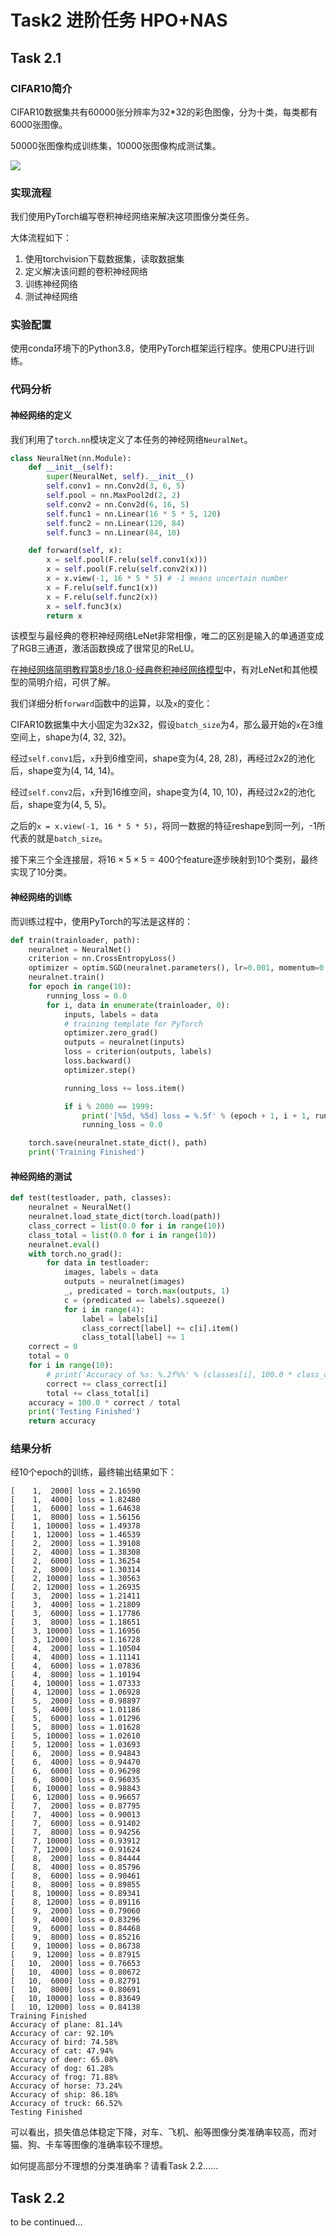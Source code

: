 # Task2 进阶任务 HPO+NAS

## Task 2.1

### CIFAR10简介

CIFAR10数据集共有60000张分辨率为32*32的彩色图像，分为十类，每类都有6000张图像。

50000张图像构成训练集，10000张图像构成测试集。

![](./Images/1.png)

### 实现流程

我们使用PyTorch编写卷积神经网络来解决这项图像分类任务。

大体流程如下：

1. 使用torchvision下载数据集，读取数据集
2. 定义解决该问题的卷积神经网络
3. 训练神经网络
4. 测试神经网络

### 实验配置

使用conda环境下的Python3.8，使用PyTorch框架运行程序。使用CPU进行训练。

### 代码分析

#### 神经网络的定义

我们利用了`torch.nn`模块定义了本任务的神经网络`NeuralNet`。

```python
class NeuralNet(nn.Module):
    def __init__(self):
        super(NeuralNet, self).__init__()
        self.conv1 = nn.Conv2d(3, 6, 5)
        self.pool = nn.MaxPool2d(2, 2)
        self.conv2 = nn.Conv2d(6, 16, 5)
        self.func1 = nn.Linear(16 * 5 * 5, 120)
        self.func2 = nn.Linear(120, 84)
        self.func3 = nn.Linear(84, 10)

    def forward(self, x):
        x = self.pool(F.relu(self.conv1(x)))
        x = self.pool(F.relu(self.conv2(x)))
        x = x.view(-1, 16 * 5 * 5) # -1 means uncertain number
        x = F.relu(self.func1(x))
        x = F.relu(self.func2(x))
        x = self.func3(x)
        return x
```

该模型与最经典的卷积神经网络LeNet非常相像，唯二的区别是输入的单通道变成了RGB三通道，激活函数换成了很常见的ReLU。

在[神经网络简明教程第8步/18.0-经典卷积神经网络模型](https://github.com/microsoft/ai-edu/blob/master/A-基础教程/A2-神经网络基本原理/第8步%20-%20卷积神经网络/18.0-经典卷积神经网络模型.md#1801-lenet-1998)中，有对LeNet和其他模型的简明介绍，可供了解。

我们详细分析`forward`函数中的运算，以及`x`的变化：

CIFAR10数据集中大小固定为32x32，假设`batch_size`为4，那么最开始的`x`在3维空间上，shape为(4, 32, 32)。

经过`self.conv1`后，`x`升到6维空间，shape变为(4, 28, 28)，再经过2x2的池化后，shape变为(4, 14, 14)。

经过`self.conv2`后，`x`升到16维空间，shape变为(4, 10, 10)，再经过2x2的池化后，shape变为(4, 5, 5)。

之后的`x = x.view(-1, 16 * 5 * 5)`，将同一数据的特征reshape到同一列，-1所代表的就是`batch_size`。

接下来三个全连接层，将$16 \times 5 \times 5 = 400$个feature逐步映射到10个类别，最终实现了10分类。

#### 神经网络的训练

而训练过程中，使用PyTorch的写法是这样的：

```python
def train(trainloader, path):
    neuralnet = NeuralNet()
    criterion = nn.CrossEntropyLoss()
    optimizer = optim.SGD(neuralnet.parameters(), lr=0.001, momentum=0.9)
    neuralnet.train()
    for epoch in range(10):
        running_loss = 0.0
        for i, data in enumerate(trainloader, 0):
            inputs, labels = data
            # training template for PyTorch
            optimizer.zero_grad()
            outputs = neuralnet(inputs)
            loss = criterion(outputs, labels)
            loss.backward()
            optimizer.step()

            running_loss += loss.item()

            if i % 2000 == 1999:
                print('[%5d, %5d] loss = %.5f' % (epoch + 1, i + 1, running_loss / 2000))
                running_loss = 0.0

    torch.save(neuralnet.state_dict(), path)
    print('Training Finished')
```

#### 神经网络的测试

```python
def test(testloader, path, classes):
    neuralnet = NeuralNet()
    neuralnet.load_state_dict(torch.load(path))
    class_correct = list(0.0 for i in range(10))
    class_total = list(0.0 for i in range(10))
    neuralnet.eval()
    with torch.no_grad():
        for data in testloader:
            images, labels = data
            outputs = neuralnet(images)
            _, predicated = torch.max(outputs, 1)
            c = (predicated == labels).squeeze()
            for i in range(4):
                label = labels[i]
                class_correct[label] += c[i].item()
                class_total[label] += 1
    correct = 0
    total = 0
    for i in range(10):
        # print('Accuracy of %s: %.2f%%' % (classes[i], 100.0 * class_correct[i] / class_total[i]))
        correct += class_correct[i]
        total += class_total[i]
    accuracy = 100.0 * correct / total
    print('Testing Finished')
    return accuracy
```

### 结果分析

经10个epoch的训练，最终输出结果如下：

```
[    1,  2000] loss = 2.16590
[    1,  4000] loss = 1.82480
[    1,  6000] loss = 1.64638
[    1,  8000] loss = 1.56156
[    1, 10000] loss = 1.49378
[    1, 12000] loss = 1.46539
[    2,  2000] loss = 1.39108
[    2,  4000] loss = 1.38308
[    2,  6000] loss = 1.36254
[    2,  8000] loss = 1.30314
[    2, 10000] loss = 1.30563
[    2, 12000] loss = 1.26935
[    3,  2000] loss = 1.21411
[    3,  4000] loss = 1.21809
[    3,  6000] loss = 1.17786
[    3,  8000] loss = 1.18651
[    3, 10000] loss = 1.16956
[    3, 12000] loss = 1.16728
[    4,  2000] loss = 1.10504
[    4,  4000] loss = 1.11141
[    4,  6000] loss = 1.07836
[    4,  8000] loss = 1.10194
[    4, 10000] loss = 1.07333
[    4, 12000] loss = 1.06928
[    5,  2000] loss = 0.98897
[    5,  4000] loss = 1.01186
[    5,  6000] loss = 1.01296
[    5,  8000] loss = 1.01628
[    5, 10000] loss = 1.02610
[    5, 12000] loss = 1.03693
[    6,  2000] loss = 0.94843
[    6,  4000] loss = 0.94470
[    6,  6000] loss = 0.96298
[    6,  8000] loss = 0.96035
[    6, 10000] loss = 0.98843
[    6, 12000] loss = 0.96657
[    7,  2000] loss = 0.87795
[    7,  4000] loss = 0.90013
[    7,  6000] loss = 0.91402
[    7,  8000] loss = 0.94256
[    7, 10000] loss = 0.93912
[    7, 12000] loss = 0.91624
[    8,  2000] loss = 0.84444
[    8,  4000] loss = 0.85796
[    8,  6000] loss = 0.90461
[    8,  8000] loss = 0.89855
[    8, 10000] loss = 0.89341
[    8, 12000] loss = 0.89116
[    9,  2000] loss = 0.79060
[    9,  4000] loss = 0.83296
[    9,  6000] loss = 0.84468
[    9,  8000] loss = 0.85216
[    9, 10000] loss = 0.86738
[    9, 12000] loss = 0.87915
[   10,  2000] loss = 0.76653
[   10,  4000] loss = 0.80672
[   10,  6000] loss = 0.82791
[   10,  8000] loss = 0.80691
[   10, 10000] loss = 0.83649
[   10, 12000] loss = 0.84138
Training Finished
Accuracy of plane: 81.14%
Accuracy of car: 92.10%
Accuracy of bird: 74.58%
Accuracy of cat: 47.94%
Accuracy of deer: 65.08%
Accuracy of dog: 61.28%
Accuracy of frog: 71.88%
Accuracy of horse: 73.24%
Accuracy of ship: 86.18%
Accuracy of truck: 66.52%
Testing Finished
```
可以看出，损失值总体稳定下降，对车、飞机、船等图像分类准确率较高，而对猫、狗、卡车等图像的准确率较不理想。

如何提高部分不理想的分类准确率？请看Task 2.2......


## Task 2.2

to be continued...